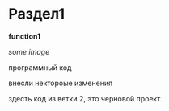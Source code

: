 # Раздел1

**function1**

*some image*

программный код

внесли нектороые изменения

здесть код из ветки 2, это черновой проект